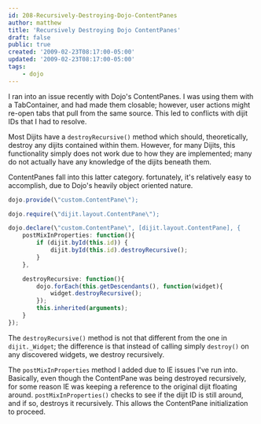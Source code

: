 ```yaml
---
id: 208-Recursively-Destroying-Dojo-ContentPanes
author: matthew
title: 'Recursively Destroying Dojo ContentPanes'
draft: false
public: true
created: '2009-02-23T08:17:00-05:00'
updated: '2009-02-23T08:17:00-05:00'
tags:
    - dojo
---
```

I ran into an issue recently with Dojo's ContentPanes. I was using them with a TabContainer, and had made them closable; however, user actions might re-open tabs that pull from the same source. This led to conflicts with dijit IDs that I had to resolve.

Most Dijits have a `destroyRecursive()` method which should, theoretically, destroy any dijits contained within them. However, for many Dijits, this functionality simply does not work due to how they are implemented; many do not actually have any knowledge of the dijits beneath them.

ContentPanes fall into this latter category. fortunately, it's relatively easy to accomplish, due to Dojo's heavily object oriented nature.

<!--- EXTENDED -->

```javascript
dojo.provide(\"custom.ContentPane\");

dojo.require(\"dijit.layout.ContentPane\");

dojo.declare(\"custom.ContentPane\", [dijit.layout.ContentPane], {
    postMixInProperties: function(){
        if (dijit.byId(this.id)) {
            dijit.byId(this.id).destroyRecursive();
        }
    },

    destroyRecursive: function(){
        dojo.forEach(this.getDescendants(), function(widget){
            widget.destroyRecursive();
        });
        this.inherited(arguments);
    }
});
```

The `destroyRecursive()` method is not that different from the one in `dijit._Widget`; the difference is that instead of calling simply `destroy()` on any discovered widgets, we destroy recursively.

The `postMixInProperties` method I added due to IE issues I've run into. Basically, even though the ContentPane was being destroyed recursively, for some reason IE was keeping a reference to the original dijit floating around. `postMixInProperties()` checks to see if the dijit ID is still around, and if so, destroys it recursively. This allows the ContentPane initialization to proceed.
